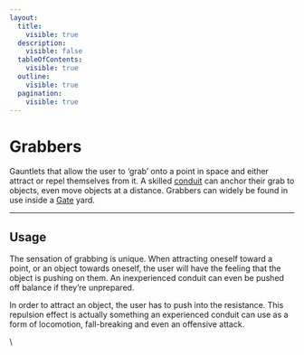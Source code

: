 ```yaml
---
layout:
  title:
    visible: true
  description:
    visible: false
  tableOfContents:
    visible: true
  outline:
    visible: true
  pagination:
    visible: true
---
```


# Grabbers

Gauntlets that allow the user to ‘grab’ onto a point in space and either attract or repel themselves from it. A skilled [conduit](links.md#conduits) can anchor their grab to objects, even move objects at a distance. Grabbers can widely be found in use inside a [Gate](../gata/borders-and-travel/gates.md) yard.

***

## Usage

The sensation of grabbing is unique. When attracting oneself toward a point, or an object towards oneself, the user will have the feeling that the object is pushing on them. An inexperienced conduit can even be pushed off balance if they’re unprepared.

In order to attract an object, the user has to push into the resistance. This repulsion effect is actually something an experienced conduit can use as a form of locomotion, fall-breaking and even an offensive attack.

\
